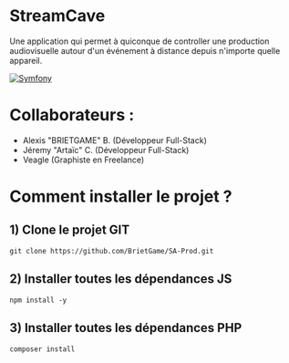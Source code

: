 # StreamCave

Une application qui permet à quiconque de controller une production audiovisuelle autour d'un événement à distance depuis n'importe quelle appareil.

[![Symfony](https://github.com/StreamCave/app/actions/workflows/symfony.yml/badge.svg)](https://github.com/StreamCave/app/actions/workflows/symfony.yml)

# Collaborateurs :

- Alexis "BRIETGAME" B. (Développeur Full-Stack)
- Jéremy "Artaïc" C. (Développeur Full-Stack)
- Veagle (Graphiste en Freelance)

# Comment installer le projet ?

## 1) Clone le projet GIT
``` 
git clone https://github.com/BrietGame/SA-Prod.git 
```
## 2) Installer toutes les dépendances JS
```
npm install -y
```
## 3) Installer toutes les dépendances PHP
```
composer install
```
